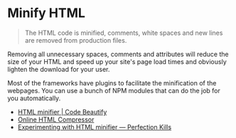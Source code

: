 # Minify HTML

> The HTML code is minified, comments, white spaces and new lines are removed from production files.

Removing all unnecessary spaces, comments and attributes will reduce the size of your HTML and speed up your site's page load times and obviously lighten the download for your user.

Most of the frameworks have plugins to facilitate the minification of the webpages. You can use a bunch of NPM modules that can do the job for you automatically.

- [HTML minifier | Code Beautify](https://codebeautify.org/minify-html)
- [Online HTML Compressor](http://refresh-sf.com)
- [Experimenting with HTML minifier — Perfection Kills](http://perfectionkills.com/experimenting-with-html-minifier/#use_short_doctype)

